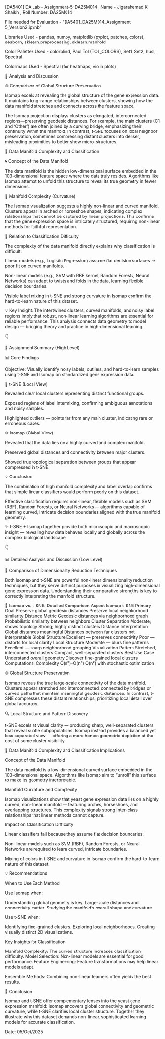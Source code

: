[DA5401] DA Lab - Assignment-5-DA25M014 ,  Name - Jigarahemad K Shaikh , Roll Number: DA25M014

File needed for Evaluation - "DA5401_DA25M014_Assignment 5_Version2.ipynb"

Libraries Used - pandas, numpy, matplotlib (pyplot, patches, colors), seaborn, sklearn.preprocessing, sklearn.manifold

Color Palettes Used	- colorblind, Paul Tol (TOL_COLORS), Set1, Set2, husl, Spectral

Colormaps Used - Spectral (for heatmaps, violin plots)

🧠 Analysis and Discussion

🌐 Comparison of Global Structure Preservation

Isomap excels at revealing the global structure of the gene expression data.
It maintains long-range relationships between clusters, showing how the data manifold stretches and connects across the feature space.

The Isomap projection displays clusters as elongated, interconnected regions—preserving geodesic distances.
For example, the main clusters (C1 and ‘Other’) are often joined by a curving bridge, emphasizing their continuity within the manifold.
In contrast, t-SNE focuses on local neighbor preservation, sometimes compressing distant clusters into denser, misleading proximities to better show micro-structures.

🧬 Data Manifold Complexity and Classification

🌀 Concept of the Data Manifold

The data manifold is the hidden low-dimensional surface embedded in the 103-dimensional feature space where the data truly resides.
Algorithms like Isomap attempt to unfold this structure to reveal its true geometry in fewer dimensions.

🌊 Manifold Complexity (Curvature)

The Isomap visualization suggests a highly non-linear and curved manifold.
Clusters appear in arched or horseshoe shapes, indicating complex relationships that cannot be captured by linear projections.
This confirms that the gene expression space is intricately structured, requiring non-linear methods for faithful representation.

🎯 Relation to Classification Difficulty

The complexity of the data manifold directly explains why classification is difficult:

Linear models (e.g., Logistic Regression) assume flat decision surfaces → poor fit on curved manifolds.

Non-linear models (e.g., SVM with RBF kernel, Random Forests, Neural Networks) can adapt to twists and folds in the data, learning flexible decision boundaries.

Visible label mixing in t-SNE and strong curvature in Isomap confirm the hard-to-learn nature of this dataset.

💡 Key Insight:
The intertwined clusters, curved manifolds, and noisy label regions imply that robust, non-linear learning algorithms are essential for reliable performance.
This analysis connects data geometry to model design — bridging theory and practice in high-dimensional learning.

👇

🏁 Assignment Summary (High Level)

📊 Core Findings

Objective:
Visually identify noisy labels, outliers, and hard-to-learn samples using t-SNE and Isomap on standardized gene expression data.

🎯 t-SNE (Local View)

Revealed clear local clusters representing distinct functional groups.

Exposed regions of label intermixing, confirming ambiguous annotations and noisy samples.

Highlighted outliers — points far from any main cluster, indicating rare or erroneous cases.

🌐 Isomap (Global View)

Revealed that the data lies on a highly curved and complex manifold.

Preserved global distances and connectivity between major clusters.

Showed true topological separation between groups that appear compressed in t-SNE.

💡 Conclusion

The combination of high manifold complexity and label overlap confirms that
simple linear classifiers would perform poorly on this dataset.

Effective classification requires non-linear, flexible models such as
SVM (RBF), Random Forests, or Neural Networks —
algorithms capable of learning curved, intricate decision boundaries aligned with the true manifold geometry.

✨ t-SNE + Isomap together provide both microscopic and macroscopic insight — revealing how data behaves locally and globally across the complex biological landscape.


👇

📊 Detailed Analysis and Discussion (Low Level)

🧭 Comparison of Dimensionality Reduction Techniques

Both Isomap and t-SNE are powerful non-linear dimensionality reduction techniques, but they serve distinct purposes in visualizing high-dimensional gene expression data.
Understanding their comparative strengths is key to correctly interpreting the manifold structure.

📘 Isomap vs. t-SNE: Detailed Comparison
Aspect	Isomap	t-SNE
Primary Goal	Preserve global geodesic distances	Preserve local neighborhood similarity
Distance Metric	Geodesic distances via neighborhood graph	Probabilistic similarity between neighbors
Cluster Separation	Moderate; shows topology	Strong; highly distinct clusters
Distance Interpretation	Global distances meaningful	Distances between far clusters not interpretable
Global Structure	Excellent — preserves connectivity	Poor — distorts for local clarity
Local Structure	Moderate — blurs fine patterns	Excellent — sharp neighborhood grouping
Visualization Pattern	Stretched, interconnected clusters	Compact, well-separated clusters
Best Use Case	Understand overall geometry	Discover fine-grained local clusters
Computational Complexity	O(n²)–O(n³)	O(n²) with stochastic optimization

🌐 Global Structure Preservation

Isomap reveals the true large-scale connectivity of the data manifold.
Clusters appear stretched and interconnected, connected by bridges or curved paths that maintain meaningful geodesic distances.
In contrast, t-SNE compresses these distant relationships, prioritizing local detail over global accuracy.

🔍 Local Structure and Pattern Discovery

t-SNE excels at visual clarity — producing sharp, well-separated clusters that reveal subtle subpopulations.
Isomap instead provides a balanced yet less separated view — offering a more honest geometric depiction at the cost of some cluster visibility.

🧬 Data Manifold Complexity and Classification Implications

Concept of the Data Manifold

The data manifold is a low-dimensional curved surface embedded in the 103-dimensional space.
Algorithms like Isomap aim to “unroll” this surface to make its geometry interpretable.

Manifold Curvature and Complexity

Isomap visualizations show that yeast gene expression data lies on a highly curved, non-linear manifold — featuring arches, horseshoes, and overlapping structures.
This complexity signals strong inter-class relationships that linear methods cannot capture.

Impact on Classification Difficulty

Linear classifiers fail because they assume flat decision boundaries.

Non-linear models such as SVM (RBF), Random Forests, or Neural Networks are required to learn curved, intricate boundaries.

Mixing of colors in t-SNE and curvature in Isomap confirm the hard-to-learn nature of this dataset.

💡 Recommendations

When to Use Each Method

Use Isomap when:

Understanding global geometry is key.
Large-scale distances and connectivity matter.
Studying the manifold’s overall shape and curvature.

Use t-SNE when:

Identifying fine-grained clusters.
Exploring local neighborhoods.
Creating visually distinct 2D visualizations.


Key Insights for Classification

Manifold Complexity: The curved structure increases classification difficulty.
Model Selection: Non-linear models are essential for good performance.
Feature Engineering: Feature transformations may help linear models adapt.

Ensemble Methods: Combining non-linear learners often yields the best results.

🎯 Conclusion

Isomap and t-SNE offer complementary lenses into the yeast gene expression manifold:
Isomap uncovers global connectivity and geometric curvature,
while t-SNE clarifies local cluster structure.
Together they illustrate why this dataset demands non-linear, sophisticated learning models for accurate classification.

Date: 05/Oct/2025
